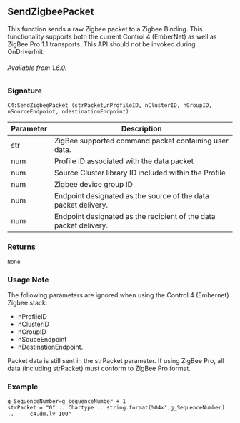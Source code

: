 ## SendZigbeePacket
This function sends a raw Zigbee packet to a Zigbee Binding. This functionality supports both the current Control 4 (EmberNet) as well as ZigBee Pro 1.1 transports. This API should not be invoked during OnDriverInit.

###### Available from 1.6.0.


### Signature

`C4:SendZigbeePacket (strPacket,nProfileID, nClusterID, nGroupID, nSourceEndpoint, ndestinationEndpoint)`


| Parameter | Description |
| --- | --- |
| str | ZigBee supported command packet containing user data. |
| num | Profile ID associated with the data packet |
| num |Source Cluster library ID included within the Profile |
| num | Zigbee device group ID |	
| num | Endpoint designated as the source of the data packet delivery.|
| num |  Endpoint designated as the recipient of the data packet delivery. |


### Returns

`None`


### Usage Note

The following parameters are ignored when using the Control 4 (Embernet) Zigbee stack: 
- nProfileID
- nClusterID
- nGroupID
- nSouceEndpoint
- nDestinationEndpoint. 

Packet data is still sent in the strPacket parameter. If using ZigBee Pro, all data (including strPacket) must conform to ZigBee Pro format. 


### Example

```
g_SequenceNumber=g_sequenceNumber + 1
strPacket = "0" .. Chartype .. string.format(%04x",g_SequenceNumber) .. 	c4.dm.lv 100"
```